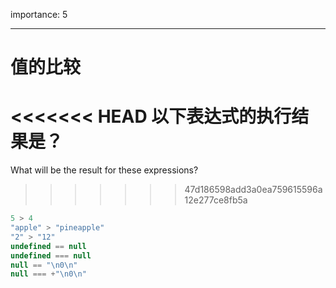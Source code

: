 importance: 5

---

# 值的比较

<<<<<<< HEAD
以下表达式的执行结果是？
=======
What will be the result for these expressions?
>>>>>>> 47d186598add3a0ea759615596a12e277ce8fb5a

```js no-beautify
5 > 4
"apple" > "pineapple"
"2" > "12"
undefined == null
undefined === null
null == "\n0\n"
null === +"\n0\n"
```

